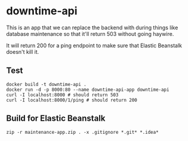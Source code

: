 # downtime-api

This is an app that we can replace the backend with during things like database maintenance so that it'll return 503
without going haywire.

It will return 200 for a ping endpoint to make sure that Elastic Beanstalk doesn't kill it.

## Test

```
docker build -t downtime-api .
docker run -d -p 8000:80 --name downtime-api-app downtime-api
curl -I localhost:8000 # should return 503
curl -I localhost:8000/1/ping # should return 200  
```

## Build for Elastic Beanstalk

```
zip -r maintenance-app.zip . -x .gitignore *.git* *.idea*
```
